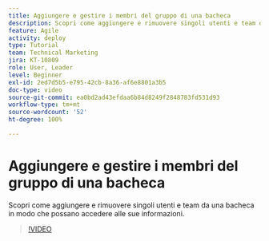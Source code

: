 ```yaml
---
title: Aggiungere e gestire i membri del gruppo di una bacheca
description: Scopri come aggiungere e rimuovere singoli utenti e team da una bacheca in modo che possano accedere alle sue informazioni.
feature: Agile
activity: deploy
type: Tutorial
team: Technical Marketing
jira: KT-10809
role: User, Leader
level: Beginner
exl-id: 2ed7d5b5-e795-42cb-8a36-af6e8801a3b5
doc-type: video
source-git-commit: ea0bd2ad43efdaa6b84d8249f2848783fd531d93
workflow-type: tm+mt
source-wordcount: '52'
ht-degree: 100%

---
```


# Aggiungere e gestire i membri del gruppo di una bacheca

Scopri come aggiungere e rimuovere singoli utenti e team da una bacheca in modo che possano accedere alle sue informazioni.

>[!VIDEO](https://video.tv.adobe.com/v/346808/?quality=12&learn=on)
